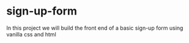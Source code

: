 # sign-up-form

In this project we will build the front end of a basic sign-up form using vanilla css and html